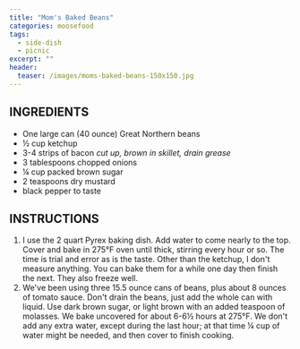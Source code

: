 ```yaml
---
title: "Mom's Baked Beans"
categories: moosefood
tags: 
  - side-dish
  - picnic
excerpt: ""
header:
  teaser: /images/moms-baked-beans-150x150.jpg
---
```


## INGREDIENTS
* One large can (40 ounce) Great Northern beans
* ½ cup ketchup
* 3-4 strips of bacon *cut up, brown in skillet, drain grease*
* 3 tablespoons chopped onions
* ¼ cup packed brown sugar
* 2 teaspoons dry mustard
* black pepper to taste

## INSTRUCTIONS
1. I use the 2 quart Pyrex baking dish. Add water to come nearly to the top. Cover and bake in 275°F oven until thick, stirring every hour or so. The time is trial and error as is the taste. Other than the ketchup, I don't measure anything. You can bake them for a while one day then finish the next. They also freeze well.
2. We've been using three 15.5 ounce cans of beans, plus about 8 ounces of tomato sauce. Don't drain the beans, just add the whole can with liquid. Use dark brown sugar, or light brown with an added teaspoon of molasses. We bake uncovered for about 6-6½ hours at 275°F. We don't add any extra water, except during the last hour; at that time ¼ cup of water might be needed, and then cover to finish cooking. 
